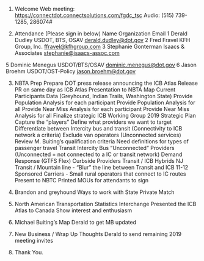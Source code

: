 1. Welcome 
	Web meeting: https://connectdot.connectsolutions.com/fgdc_tsc
Audio: (515) 739-1285, 286074#

2. Attendance (Please sign in below)
Name
Organization
Email
1
Derald Dudley
USDOT, BTS, OSAV
derald.dudley@dot.gov
2
Fred Fravel
KFH Group, Inc.
ffravel@kfhgroup.com
3
Stephanie Gonterman
Isaacs & Associates
stephanie@isaacs-assoc.com

5
Dominic Menegus
USDOT/BTS/OSAV
dominic.menegus@dot.gov 
6
Jason Broehm
USDOT/OST-Policy
jason.broehm@dot.gov

3. NBTA Prep
Prepare DOT press release announcing the ICB Atlas
Release PR on same day as ICB Atlas Presentation to NBTA
Map Current Participants Data (Greyhound, Indian Trails, Washington State)
Provide Population Analysis for each participant
Provide Population Analysis for all
Provide Near Miss Analysis for each participant
Provide Near Miss Analysis for all
Finalize strategic ICB Working Group 2019 Strategic Plan
Capture the “players”  Define what providers we want to target
Differentiate between Intercity bus and transit (Connectivity to ICB network a criteria)
Exclude van operators (Unconnected services)
Review M. Buiting’s qualification criteria
Need definitions for types of passenger travel
	Transit
	Intercity Bus
“Unconnected” Providers (Unconnected = not connected to a IC or transit network)
	Demand Response (GTFS Flex)
	Curbside Providers
	Transit / ICB Hybrids
	NJ Transit / Mountain line - “Blur” the line between Transit and ICB
11-12 Sponsored Carriers - Small rural operators that connect to IC routes
Present to NBTC
Printed MOUs for attendants to sign

4. Brandon and greyhound
Ways to work with State
Private Match

5. North American Transportation Statistics Interchange
Presented the ICB Atlas to Canada
Show interest and enthusiasm

6. Michael Buiting’s Map 
Derald to get MB updated

7. New Business / Wrap Up Thoughts
Derald to send remaining 2019 meeting invites

8. Thank You.
